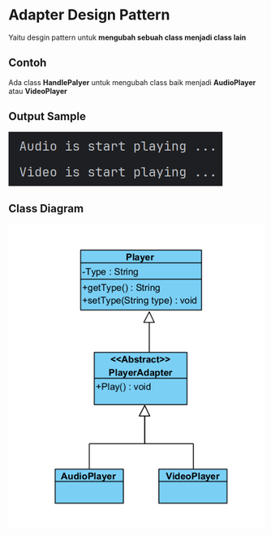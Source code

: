 # Adapter Design Pattern

Yaitu desgin pattern untuk **mengubah sebuah class menjadi class lain**

## Contoh
Ada class **HandlePalyer** untuk mengubah class baik menjadi **AudioPlayer** atau **VideoPlayer**

## Output Sample
![output](./src/img/screenshot/output.png)

## Class Diagram
![class_diagram](./src/img/screenshot/Adapter.png)